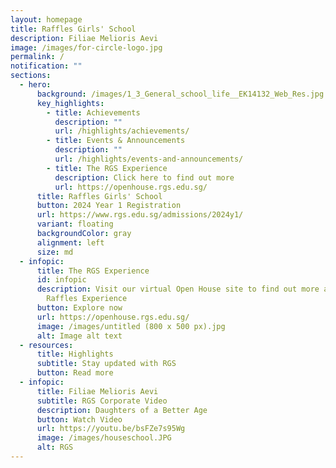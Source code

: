 ```yaml
---
layout: homepage
title: Raffles Girls' School
description: Filiae Melioris Aevi
image: /images/for-circle-logo.jpg
permalink: /
notification: ""
sections:
  - hero:
      background: /images/1_3_General_school_life__EK14132_Web_Res.jpg
      key_highlights:
        - title: Achievements
          description: ""
          url: /highlights/achievements/
        - title: Events & Announcements
          description: ""
          url: /highlights/events-and-announcements/
        - title: The RGS Experience
          description: Click here to find out more
          url: https://openhouse.rgs.edu.sg/
      title: Raffles Girls' School
      button: 2024 Year 1 Registration
      url: https://www.rgs.edu.sg/admissions/2024y1/
      variant: floating
      backgroundColor: gray
      alignment: left
      size: md
  - infopic:
      title: The RGS Experience
      id: infopic
      description: Visit our virtual Open House site to find out more about the
        Raffles Experience
      button: Explore now
      url: https://openhouse.rgs.edu.sg/
      image: /images/untitled (800 x 500 px).jpg
      alt: Image alt text
  - resources:
      title: Highlights
      subtitle: Stay updated with RGS
      button: Read more
  - infopic:
      title: Filiae Melioris Aevi
      subtitle: RGS Corporate Video
      description: Daughters of a Better Age
      button: Watch Video
      url: https://youtu.be/bsFZe7s95Wg
      image: /images/houseschool.JPG
      alt: RGS
---
```

